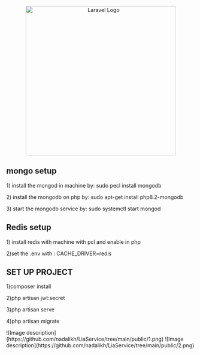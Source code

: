 <p align="center"><a href="https://laravel.com" target="_blank"><img src="https://raw.githubusercontent.com/laravel/art/master/logo-lockup/5%20SVG/2%20CMYK/1%20Full%20Color/laravel-logolockup-cmyk-red.svg" width="400" alt="Laravel Logo"></a></p>
<h2>
mongo setup
</h2>
<p align="left">
1) install the mongod in machine by:
sudo pecl install mongodb
</p>
<p>
2) install the mongodb on php by: sudo apt-get install php8.2-mongodb
</p>
<p>
3) start the mongodb service by: sudo systemctl start mongod
</p>

<h2>
Redis setup</h2>
<p>
1) install redis with machine with pcl and enable in php</p>
<p>
2)set the .env with : CACHE_DRIVER=redis
</p>

<h2>
SET UP PROJECT
</h2>
<p>1)composer install
</p>
<p>
2)php artisan jwt:secret
</p>
<p>
3)php artisan serve
</p>
<p>
4)php artisan migrate</p>
![Image description](https://github.com/nadalikh/LiaService/tree/main/public/1.png)
![Image description](https://github.com/nadalikh/LiaService/tree/main/public/2.png)
